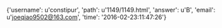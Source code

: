 {'username': u'constipur', 'path': u'1149/1149.html', 'answer': u'B', 'email': u'joeqiao9502@163.com', 'time': '2016-02-23:11:47:26'}